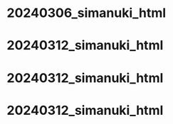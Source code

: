 # 20240306_simanuki_html
# 20240312_simanuki_html
# 20240312_simanuki_html
# 20240312_simanuki_html
